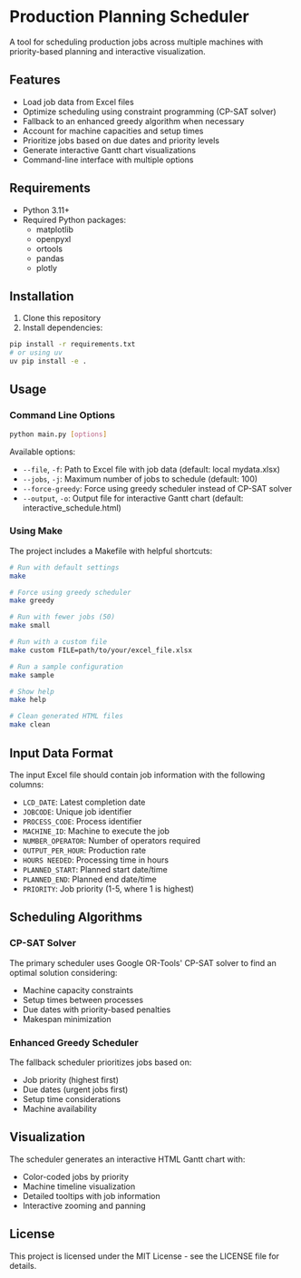 # Production Planning Scheduler

A tool for scheduling production jobs across multiple machines with priority-based planning and interactive visualization.

## Features

- Load job data from Excel files
- Optimize scheduling using constraint programming (CP-SAT solver)
- Fallback to an enhanced greedy algorithm when necessary
- Account for machine capacities and setup times
- Prioritize jobs based on due dates and priority levels
- Generate interactive Gantt chart visualizations
- Command-line interface with multiple options

## Requirements

- Python 3.11+
- Required Python packages:
  - matplotlib
  - openpyxl
  - ortools
  - pandas
  - plotly

## Installation

1. Clone this repository
2. Install dependencies:

```bash
pip install -r requirements.txt
# or using uv
uv pip install -e .
```

## Usage

### Command Line Options

```bash
python main.py [options]
```

Available options:
- `--file`, `-f`: Path to Excel file with job data (default: local mydata.xlsx)
- `--jobs`, `-j`: Maximum number of jobs to schedule (default: 100)
- `--force-greedy`: Force using greedy scheduler instead of CP-SAT solver
- `--output`, `-o`: Output file for interactive Gantt chart (default: interactive_schedule.html)

### Using Make

The project includes a Makefile with helpful shortcuts:

```bash
# Run with default settings
make

# Force using greedy scheduler
make greedy

# Run with fewer jobs (50)
make small

# Run with a custom file
make custom FILE=path/to/your/excel_file.xlsx

# Run a sample configuration
make sample

# Show help
make help

# Clean generated HTML files
make clean
```

## Input Data Format

The input Excel file should contain job information with the following columns:

- `LCD_DATE`: Latest completion date
- `JOBCODE`: Unique job identifier
- `PROCESS_CODE`: Process identifier
- `MACHINE_ID`: Machine to execute the job
- `NUMBER_OPERATOR`: Number of operators required
- `OUTPUT_PER_HOUR`: Production rate
- `HOURS NEEDED`: Processing time in hours
- `PLANNED_START`: Planned start date/time
- `PLANNED_END`: Planned end date/time
- `PRIORITY`: Job priority (1-5, where 1 is highest)

## Scheduling Algorithms

### CP-SAT Solver

The primary scheduler uses Google OR-Tools' CP-SAT solver to find an optimal solution considering:
- Machine capacity constraints
- Setup times between processes
- Due dates with priority-based penalties
- Makespan minimization

### Enhanced Greedy Scheduler

The fallback scheduler prioritizes jobs based on:
- Job priority (highest first)
- Due dates (urgent jobs first)
- Setup time considerations
- Machine availability

## Visualization

The scheduler generates an interactive HTML Gantt chart with:
- Color-coded jobs by priority
- Machine timeline visualization
- Detailed tooltips with job information
- Interactive zooming and panning

## License

This project is licensed under the MIT License - see the LICENSE file for details.